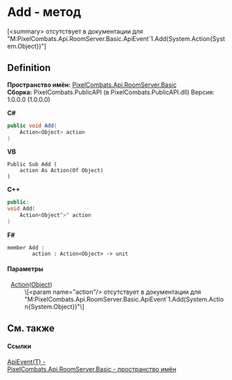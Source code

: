 # Add - метод


\[&lt;summary&gt; отсутствует в документации для "M:PixelCombats.Api.RoomServer.Basic.ApiEvent`1.Add(System.Action{System.Object})"\]



## Definition
**Пространство имён:** <a href="299769b5-0515-f682-c4bd-afa5af18175d">PixelCombats.Api.RoomServer.Basic</a>  
**Сборка:** PixelCombats.PublicAPI (в PixelCombats.PublicAPI.dll) Версия: 1.0.0.0 (1.0.0.0)

**C#**
``` C#
public void Add(
	Action<Object> action
)
```
**VB**
``` VB
Public Sub Add ( 
	action As Action(Of Object)
)
```
**C++**
``` C++
public:
void Add(
	Action<Object^>^ action
)
```
**F#**
``` F#
member Add : 
        action : Action<Object> -> unit 
```



#### Параметры
<dl><dt>  <a href="https://learn.microsoft.com/dotnet/api/system.action-1" target="_blank" rel="noopener noreferrer">Action</a>(<a href="https://learn.microsoft.com/dotnet/api/system.object" target="_blank" rel="noopener noreferrer">Object</a>)</dt><dd>\[&lt;param name="action"/&gt; отсутствует в документации для "M:PixelCombats.Api.RoomServer.Basic.ApiEvent`1.Add(System.Action{System.Object})"\]</dd></dl>

## См. также


#### Ссылки
<a href="09cd41c4-e05d-d749-d641-73ffdf39afc5">ApiEvent(T) - </a>  
<a href="299769b5-0515-f682-c4bd-afa5af18175d">PixelCombats.Api.RoomServer.Basic - пространство имён</a>  
